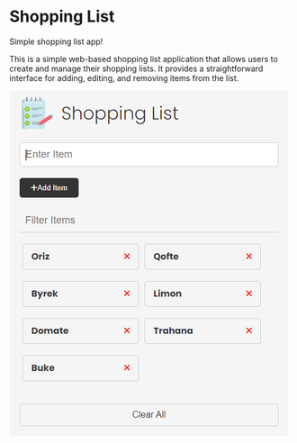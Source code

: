 # Shopping List

Simple shopping list app!

This is a simple web-based shopping list application that allows users to create and manage their shopping lists. It provides a straightforward interface for adding, editing, and removing items from the list.

![Alt text](image.png)